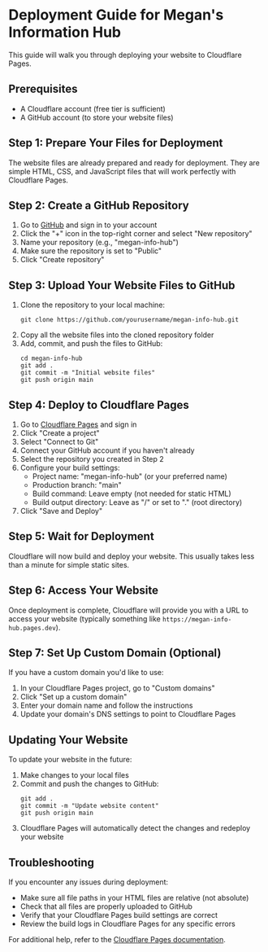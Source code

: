 # Deployment Guide for Megan's Information Hub

This guide will walk you through deploying your website to Cloudflare Pages.

## Prerequisites

- A Cloudflare account (free tier is sufficient)
- A GitHub account (to store your website files)

## Step 1: Prepare Your Files for Deployment

The website files are already prepared and ready for deployment. They are simple HTML, CSS, and JavaScript files that will work perfectly with Cloudflare Pages.

## Step 2: Create a GitHub Repository

1. Go to [GitHub](https://github.com) and sign in to your account
2. Click the "+" icon in the top-right corner and select "New repository"
3. Name your repository (e.g., "megan-info-hub")
4. Make sure the repository is set to "Public"
5. Click "Create repository"

## Step 3: Upload Your Website Files to GitHub

1. Clone the repository to your local machine:
   ```
   git clone https://github.com/yourusername/megan-info-hub.git
   ```
2. Copy all the website files into the cloned repository folder
3. Add, commit, and push the files to GitHub:
   ```
   cd megan-info-hub
   git add .
   git commit -m "Initial website files"
   git push origin main
   ```

## Step 4: Deploy to Cloudflare Pages

1. Go to [Cloudflare Pages](https://pages.cloudflare.com/) and sign in
2. Click "Create a project"
3. Select "Connect to Git"
4. Connect your GitHub account if you haven't already
5. Select the repository you created in Step 2
6. Configure your build settings:
   - Project name: "megan-info-hub" (or your preferred name)
   - Production branch: "main"
   - Build command: Leave empty (not needed for static HTML)
   - Build output directory: Leave as "/" or set to "." (root directory)
7. Click "Save and Deploy"

## Step 5: Wait for Deployment

Cloudflare will now build and deploy your website. This usually takes less than a minute for simple static sites.

## Step 6: Access Your Website

Once deployment is complete, Cloudflare will provide you with a URL to access your website (typically something like `https://megan-info-hub.pages.dev`).

## Step 7: Set Up Custom Domain (Optional)

If you have a custom domain you'd like to use:

1. In your Cloudflare Pages project, go to "Custom domains"
2. Click "Set up a custom domain"
3. Enter your domain name and follow the instructions
4. Update your domain's DNS settings to point to Cloudflare Pages

## Updating Your Website

To update your website in the future:

1. Make changes to your local files
2. Commit and push the changes to GitHub:
   ```
   git add .
   git commit -m "Update website content"
   git push origin main
   ```
3. Cloudflare Pages will automatically detect the changes and redeploy your website

## Troubleshooting

If you encounter any issues during deployment:

- Make sure all file paths in your HTML files are relative (not absolute)
- Check that all files are properly uploaded to GitHub
- Verify that your Cloudflare Pages build settings are correct
- Review the build logs in Cloudflare Pages for any specific errors

For additional help, refer to the [Cloudflare Pages documentation](https://developers.cloudflare.com/pages/).
